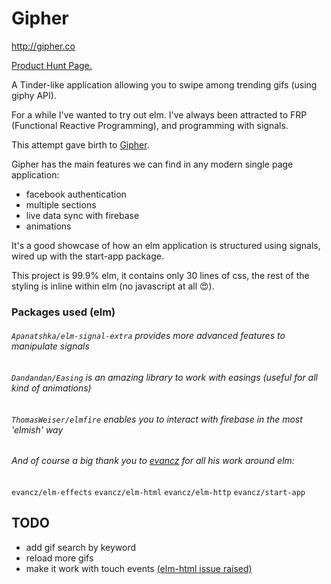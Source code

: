 # Gipher

http://gipher.co

[Product Hunt Page.](https://www.producthunt.com/tech/gipher)


A Tinder-like application allowing you to swipe among trending gifs (using giphy API).

For a while I've wanted to try out elm. I've always been attracted to FRP (Functional Reactive Programming), and programming with signals.

This attempt gave birth to [Gipher](http://gipher.co).

Gipher has the main features we can find in any modern single page application:
- facebook authentication
- multiple sections
- live data sync with firebase
- animations

It's a good showcase of how an elm application is structured using signals, wired up with the start-app package.

This project is 99.9% elm, it contains only 30 lines of css, the rest of the styling is inline within elm (no javascript at all :heart_eyes:).

### Packages used (elm)

###### `Apanatshka/elm-signal-extra` provides more advanced features to manipulate signals

###### `Dandandan/Easing` is an amazing library to work with easings (useful for all kind of animations)

###### `ThomasWeiser/elmfire` enables you to interact with firebase in the most 'elmish' way

###### And of course a big thank you to [evancz](https://github.com/evancz) for all his work around elm:
  `evancz/elm-effects`
  `evancz/elm-html`
  `evancz/elm-http`
  `evancz/start-app`

## TODO

- add gif search by keyword
- reload more gifs
- make it work with touch events [(elm-html issue raised)](https://github.com/evancz/elm-html/issues/99 )
